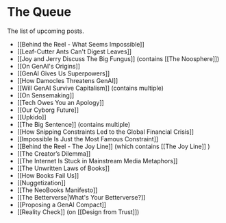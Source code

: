 # The Queue

The list of upcoming posts. 

- [[Behind the Reel - What Seems Impossible]] 
- [[Leaf-Cutter Ants Can't Digest Leaves]] 
- [[Joy and Jerry Discuss The Big Fungus]] (contains [[The Noosphere]]) 
- [[On GenAI's Origins]] 
- [[GenAI Gives Us Superpowers]] 
- [[How Damocles Threatens GenAI]] 
- [[Will GenAI Survive Capitalism]] (contains multiple) 
- [[On Sensemaking]] 
- [[Tech Owes You an Apology]] 
- [[Our Cyborg Future]] 
- [[Upkido]] 
- [[The Big Sentence]] (contains multiple) 
- [[How Snipping Constraints Led to the Global Financial Crisis]] 
- [[Impossible Is Just the Most Famous Constraint]] 
- [[Behind the Reel - The Joy Line]] (which contains [[The Joy Line]] ) 
- [[The Creator’s Dilemma]] 
- [[The Internet Is Stuck in Mainstream Media Metaphors]] 
- [[The Unwritten Laws of Books]] 
- [[How Books Fail Us]] 
- [[Nuggetization]] 
- [[The NeoBooks Manifesto]] 
- [[The Betterverse|What's Your Betterverse?]] 
- [[Proposing a GenAI Compact]] 
- [[Reality Check]] (on [[Design from Trust]]) 